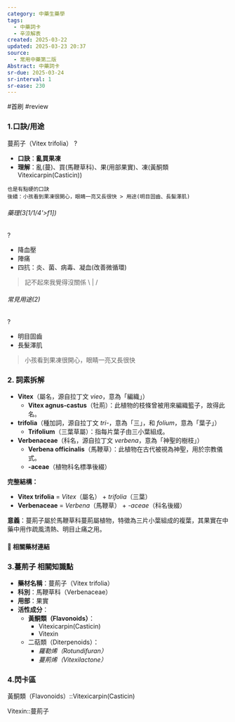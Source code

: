 ```yaml
---
category: 中藥生藥學
tags:
  - 中藥詞卡
  - 辛涼解表
created: 2025-03-22
updated: 2025-03-23 20:37
source:
  - 常用中藥第二版
Abstract: 中藥詞卡
sr-due: 2025-03-24
sr-interval: 1
sr-ease: 230
---
```

#首刷 #review
### 1.口訣/用途
蔓荊子（Vitex trifolia）
?
- **口訣**：**亂買果凍**
- **理解**：亂(蔓)、買(馬鞭草科)、果(用部果實)、凍(黃酮類Vitexicarpin(Casticin))
> 
	也是有點硬的口訣
	後續：小孩看到果凍很開心，眼睛一亮又長很快 > 用途(明目固齒、長髮澤肌)

###### 藥理(3[1/1/4'>f1])
?
- 降血壓
- 陣痛
- 四抗：炎、菌、病毒、凝血(改善微循環)
> 記不起來我覺得沒關係 \ | /

###### 常見用途(2)
?
- 明目固齒
- 長髮澤肌
> 小孩看到果凍很開心，眼睛一亮又長很快


### 2. 詞素拆解

- **Vitex**（屬名，源自拉丁文 *vieo*，意為「編織」）
  - **Vitex agnus-castus**（牡荊）：此植物的枝條曾被用來編織籃子，故得此名。
- **trifolia**（種加詞，源自拉丁文 *tri-*，意為「三」，和 *folium*，意為「葉子」）
  - **Trifolium**（三葉草屬）：指每片葉子由三小葉組成。
- **Verbenaceae**（科名，源自拉丁文 *verbena*，意為「神聖的樹枝」）
  - **Verbena officinalis**（馬鞭草）：此植物在古代被視為神聖，用於宗教儀式。
  - **-aceae**（植物科名標準後綴）

**完整結構：**

- **Vitex trifolia** = *Vitex*（屬名） + *trifolia*（三葉）
- **Verbenaceae** = *Verbena*（馬鞭草） + *-aceae*（科名後綴）

**意義**：蔓荊子屬於馬鞭草科蔓荊屬植物，特徵為三片小葉組成的複葉，其果實在中藥中用作疏風清熱、明目止痛之用。 



#### 📌 相關藥材連結






### 3.蔓荊子 相關知識點
- **藥材名稱**：蔓荊子（Vitex trifolia）
- **科別**：馬鞭草科（Verbenaceae）
- **用部**：果實
- **活性成分**：
  - **黃酮類（Flavonoids）**：
	- Vitexicarpin(Casticin)
	- Vitexin
  - 二萜類（Diterpenoids）：
    - *羅勒烯（Rotundifuran）*
    - *蔓荊烯（Vitexilactone）*



### 4.閃卡區


黃酮類（Flavonoids）::Vitexicarpin(Casticin)

Vitexin::蔓荊子